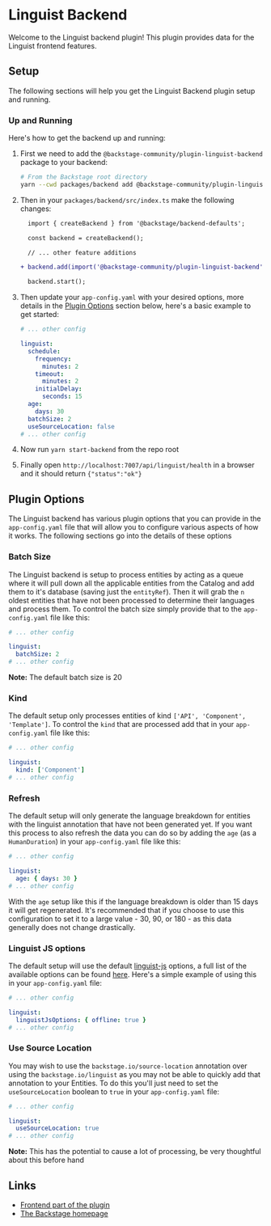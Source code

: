 # Linguist Backend

Welcome to the Linguist backend plugin! This plugin provides data for the Linguist frontend features.

## Setup

The following sections will help you get the Linguist Backend plugin setup and running.

### Up and Running

Here's how to get the backend up and running:

1. First we need to add the `@backstage-community/plugin-linguist-backend` package to your backend:

   ```sh
   # From the Backstage root directory
   yarn --cwd packages/backend add @backstage-community/plugin-linguist-backend
   ```

2. Then in your `packages/backend/src/index.ts` make the following changes:

   ```diff
     import { createBackend } from '@backstage/backend-defaults';

     const backend = createBackend();

     // ... other feature additions

   + backend.add(import('@backstage-community/plugin-linguist-backend'));

     backend.start();
   ```

3. Then update your `app-config.yaml` with your desired options, more details in the [Plugin Options](#plugin-options) section below, here's a basic example to get started:

   ```yaml
   # ... other config

   linguist:
     schedule:
       frequency:
         minutes: 2
       timeout:
         minutes: 2
       initialDelay:
         seconds: 15
     age:
       days: 30
     batchSize: 2
     useSourceLocation: false
   # ... other config
   ```

4. Now run `yarn start-backend` from the repo root
5. Finally open `http://localhost:7007/api/linguist/health` in a browser and it should return `{"status":"ok"}`

## Plugin Options

The Linguist backend has various plugin options that you can provide in the `app-config.yaml` file that will allow you to configure various aspects of how it works. The following sections go into the details of these options

### Batch Size

The Linguist backend is setup to process entities by acting as a queue where it will pull down all the applicable entities from the Catalog and add them to it's database (saving just the `entityRef`). Then it will grab the `n` oldest entities that have not been processed to determine their languages and process them. To control the batch size simply provide that to the `app-config.yaml` file like this:

```yaml
# ... other config

linguist:
  batchSize: 2
# ... other config
```

**Note:** The default batch size is 20

### Kind

The default setup only processes entities of kind `['API', 'Component', 'Template']`. To control the `kind` that are processed add that in your `app-config.yaml` file like this:

```yaml
# ... other config

linguist:
  kind: ['Component']
# ... other config
```

### Refresh

The default setup will only generate the language breakdown for entities with the linguist annotation that have not been generated yet. If you want this process to also refresh the data you can do so by adding the `age` (as a `HumanDuration`) in your `app-config.yaml` file like this:

```yaml
# ... other config

linguist:
  age: { days: 30 }
# ... other config
```

With the `age` setup like this if the language breakdown is older than 15 days it will get regenerated. It's recommended that if you choose to use this configuration to set it to a large value - 30, 90, or 180 - as this data generally does not change drastically.

### Linguist JS options

The default setup will use the default [linguist-js](https://www.npmjs.com/package/linguist-js) options, a full list of the available options can be found [here](https://www.npmjs.com/package/linguist-js#API). Here's a simple example of using this in your `app-config.yaml` file:

```yaml
# ... other config

linguist:
  linguistJsOptions: { offline: true }
# ... other config
```

### Use Source Location

You may wish to use the `backstage.io/source-location` annotation over using the `backstage.io/linguist` as you may not be able to quickly add that annotation to your Entities. To do this you'll just need to set the `useSourceLocation` boolean to `true` in your `app-config.yaml` file:

```yaml
# ... other config

linguist:
  useSourceLocation: true
# ... other config
```

**Note:** This has the potential to cause a lot of processing, be very thoughtful about this before hand

## Links

- [Frontend part of the plugin](https://github.com/backstage/backstage/tree/master/plugins/linguist)
- [The Backstage homepage](https://backstage.io)

